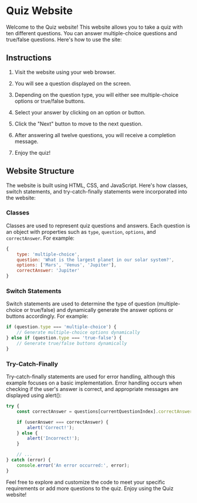 # Quiz Website

Welcome to the Quiz website! This website allows you to take a quiz  with ten different questions. You can answer multiple-choice questions and true/false questions. Here's how to use the site:

## Instructions

1. Visit the website using your web browser.

2. You will see a question displayed on the screen.

3. Depending on the question type, you will either see multiple-choice options or true/false buttons.

4. Select your answer by clicking on an option or button.

5. Click the "Next" button to move to the next question.

6. After answering all twelve questions, you will receive a completion message.

7. Enjoy the quiz!

## Website Structure

The website is built using HTML, CSS, and JavaScript. Here's how classes, switch statements, and try-catch-finally statements were incorporated into the website:

### Classes

Classes are used to represent quiz questions and answers. Each question is an object with properties such as `type`, `question`, `options`, and `correctAnswer`. For example:

```javascript
{
    type: 'multiple-choice',
    question: 'What is the largest planet in our solar system?',
    options: ['Mars', 'Venus', 'Jupiter'],
    correctAnswer: 'Jupiter'
}
```

### Switch Statements

Switch statements are used to determine the type of question (multiple-choice or true/false) and dynamically generate the answer options or buttons accordingly. For example:

```javascript
if (question.type === 'multiple-choice') {
    // Generate multiple-choice options dynamically
} else if (question.type === 'true-false') {
    // Generate true/false buttons dynamically
}
```

### Try-Catch-Finally

Try-catch-finally statements are used for error handling, although this example focuses on a basic implementation. Error handling occurs when checking if the user's answer is correct, and appropriate messages are displayed using alert():

```javascript
try {
    const correctAnswer = questions[currentQuestionIndex].correctAnswer;

    if (userAnswer === correctAnswer) {
        alert('Correct!');
    } else {
        alert('Incorrect!');
    }

    // ...
} catch (error) {
    console.error('An error occurred:', error);
}
```

Feel free to explore and customize the code to meet your specific requirements or add more questions to the quiz. Enjoy using the Quiz  website!
